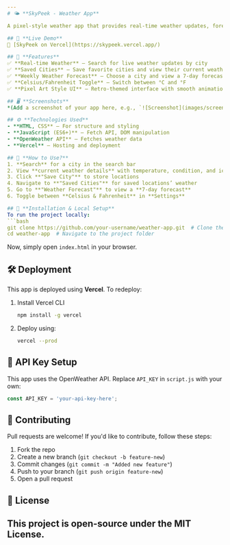 ```yaml
---
# 🌤️ **SkyPeek - Weather App**  

A pixel-style weather app that provides real-time weather updates, forecasts, and saved city weather details.  

## 🚀 **Live Demo**  
🔗 [SkyPeek on Vercel](https://skypeek.vercel.app/)  

## 📌 **Features**  
✅ **Real-time Weather** – Search for live weather updates by city  
✅ **Saved Cities** – Save favorite cities and view their current weather  
✅ **Weekly Weather Forecast** – Choose a city and view a 7-day forecast  
✅ **Celsius/Fahrenheit Toggle** – Switch between °C and °F  
✅ **Pixel Art Style UI** – Retro-themed interface with smooth animations  

## 🖥️ **Screenshots**  
*(Add a screenshot of your app here, e.g., `![Screenshot](images/screenshot.png)`)*  

## ⚙️ **Technologies Used**  
- **HTML, CSS** – For structure and styling  
- **JavaScript (ES6+)** – Fetch API, DOM manipulation  
- **OpenWeather API** – Fetches weather data  
- **Vercel** – Hosting and deployment  

## 📜 **How to Use?**  
1. **Search** for a city in the search bar  
2. View **current weather details** with temperature, condition, and icon  
3. Click **"Save City"** to store locations  
4. Navigate to **"Saved Cities"** for saved locations’ weather  
5. Go to **"Weather Forecast"** to view a **7-day forecast**  
6. Toggle between **Celsius & Fahrenheit** in **Settings**  

## 🔧 **Installation & Local Setup**  
To run the project locally:  
```bash
git clone https://github.com/your-username/weather-app.git  # Clone the repo
cd weather-app  # Navigate to the project folder
```
Now, simply open `index.html` in your browser.

## 🛠️ **Deployment**  
This app is deployed using **Vercel**. To redeploy:  
1. Install Vercel CLI  
   ```bash
   npm install -g vercel
   ```
2. Deploy using:  
   ```bash
   vercel --prod
   ```

## 🔑 **API Key Setup**  
This app uses the OpenWeather API. Replace `API_KEY` in `script.js` with your own:  
```js
const API_KEY = 'your-api-key-here';
```

## 🤝 **Contributing**  
Pull requests are welcome! If you'd like to contribute, follow these steps:  
1. Fork the repo  
2. Create a new branch (`git checkout -b feature-new`)  
3. Commit changes (`git commit -m "Added new feature"`)  
4. Push to your branch (`git push origin feature-new`)  
5. Open a pull request  

## 📜 **License**  
This project is **open-source** under the MIT License.  
---
```

